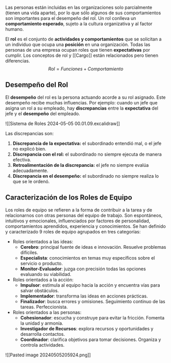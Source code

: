 Las personas están incluidas en las organizaciones solo parcialmente (tienen una vida aparte), por lo que sólo algunos de sus comportamientos son importantes para el desempeño del rol. Un rol conlleva un **comportamiento esperado**, sujeto a la cultura organizativa y al factor humano.

El **rol** es el conjunto de **actividades y comportamientos** que se solicitan a un individuo que ocupa una **posición** en una organización. Todas las personas de una empresa ocupan roles que tienen **expectativas** por cumplir. Los conceptos de rol y [[Cargo]] están relacionados pero tienen diferencias.
$$Rol = Funciones + Comportamiento$$

## Desempeño del Rol

El **desempeño** del rol es la persona actuando acorde a su rol asignado. Este desempeño recibe muchas influencias. Por ejemplo: cuando un jefe que asigna un rol a su empleado, hay **discrepancias** entre la **expectativa** del jefe y el **desempeño** del empleado.

![[Sistema de Roles 2024-05-05 00.01.09.excalidraw]]

Las discrepancias son:
1. **Discrepancia de la expectativa:** el subordinado entendió mal, o el jefe no explicó bien.
2. **Discrepancia con el rol:** el subordinado no siempre ejecuta de manera efectiva.
3. **Retroalimentación de la discrepancia:** el jefe no siempre evalúa adecuadamente.
4. **Discrepancia en el desempeño:** el subordinado no siempre realiza lo que se le ordenó.

## Caracterización de los Roles de Equipo

Los roles de equipo se refieren a la forma de contribuir a la tarea y de relacionarnos con otras personas del equipo de trabajo. Son espontáneos, intuitivos y emocionales, influenciados por factores de personalidad, comportamientos aprendidos, experiencia y conocimientos. Se han definido y caracterizado 9 roles de equipo agrupados en tres categorías:
- Roles orientados a las ideas:
	- **Cerebro**: principal fuente de ideas e innovación. Resuelve problemas difíciles.
	- **Especialista**: conocimientos en temas muy específicos sobre el servicio o producto.
	- **Monitor-Evaluador**: juzga con precisión todas las opciones evaluando su viabilidad.
- Roles orientados a la acción:
	- **Impulsor**: estimula al equipo hacia la acción y encuentra vías para salvar obstáculos.
	- **Implementador**: transforma las ideas en acciones prácticas.
	- **Finalizador**: busca errores y omisiones. Seguimiento continuo de las tareas. Perfeccionista.
- Roles orientados a las personas:
	- **Cohesionador**: escucha y construye para evitar la fricción. Fomenta la unidad y armonía.
	- **Investigador de Recursos**: explora recursos y oportunidades y desarrolla contactos. 
	- **Coordinador**: clarifica objetivos para tomar decisiones. Organiza y controla actividades.

![[Pasted image 20240505205924.png]]